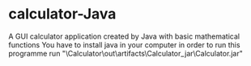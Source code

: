 # calculator-Java
A GUI calculator application created by Java with basic mathematical functions
You have to install java in your computer in order to run this programme
run "\Calculator\out\artifacts\Calculator_jar\Calculator.jar"
